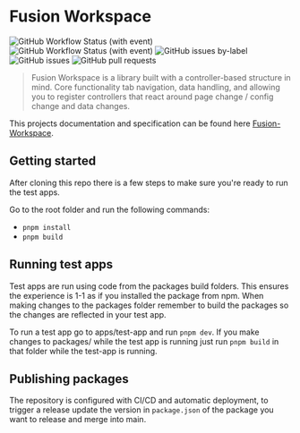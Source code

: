 # Fusion Workspace

![GitHub Workflow Status (with event)](https://img.shields.io/github/actions/workflow/status/equinor/fusion-workspace/ci.yml) ![GitHub Workflow Status (with event)](https://img.shields.io/github/actions/workflow/status/equinor/fusion-workspace/publish.yml?logo=npm&label=Deployment) ![GitHub issues by-label](https://img.shields.io/github/issues/equinor/fusion-workspace/bug?label=%F0%9F%90%9B%20bug%20issues&color=red)
 ![GitHub issues](https://img.shields.io/github/issues/equinor/fusion-workspace) ![GitHub pull requests](https://img.shields.io/github/issues-pr-raw/equinor/fusion-workspace)

> Fusion Workspace is a library built with a controller-based structure in mind. Core functionality tab navigation, data handling, and allowing you to register controllers that react around page change / config change and data changes.

This projects documentation and specification can be found here [Fusion-Workspace](https://equinor.github.io/fusion-workspace/).

## Getting started

After cloning this repo there is a few steps to make sure you're ready to run the test apps.

Go to the root folder and run the following commands:

- `pnpm install`
- `pnpm build`

## Running test apps

Test apps are run using code from the packages build folders. This ensures the experience is 1-1 as if you installed the package from npm. When making changes to the packages folder remember to build the packages so the changes are reflected in your test app.

To run a test app go to apps/test-app and run `pnpm dev`. If you make changes to packages/ while the test app is running just run `pnpm build` in that folder while the test-app is running.

## Publishing packages

The repository is configured with CI/CD and automatic deployment, to trigger a release update the version in `package.json` of the package you want to release and merge into main.
